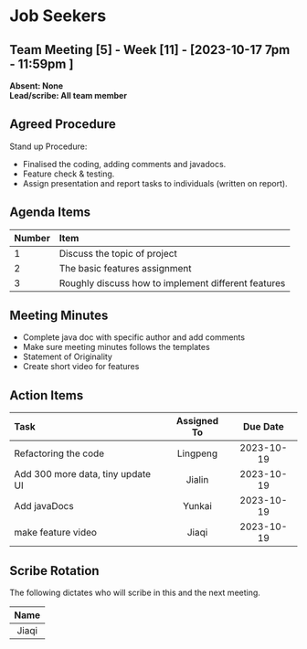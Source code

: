 # Job Seekers


## Team Meeting [5] - Week [11] - [2023-10-17 7pm - 11:59pm ] 
**Absent: None**
<br>
**Lead/scribe: All team member**

## Agreed Procedure
Stand up Procedure: 
- Finalised the coding, adding comments and javadocs.
- Feature check & testing.
- Assign presentation and report tasks to individuals (written on report).


## Agenda Items
| Number   |        Item |
|:---------|:------------|
| 1 | Discuss the topic of project |
| 2 | The basic features assignment |
| 3 | Roughly discuss how to implement different features |


## Meeting Minutes
- Complete java doc with specific author and add comments
- Make sure meeting minutes follows the templates
- Statement of Originality
- Create short video for features

## Action Items
| Task                                   | Assigned To |  Due Date  |
|:---------------------------------------|:-----------:|:----------:|
| Refactoring the code |  Lingpeng   | 2023-10-19 |
| Add 300 more data, tiny update UI |  Jialin   | 2023-10-19 |
| Add javaDocs |  Yunkai   | 2023-10-19 |
| make feature video |  Jiaqi   | 2023-10-19 |



## Scribe Rotation
The following dictates who will scribe in this and the next meeting.

| Name |
| :---: |
| Jiaqi |
